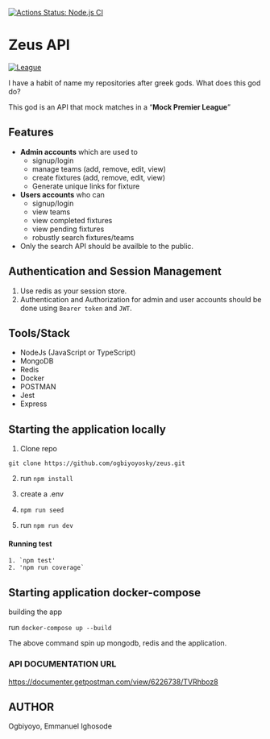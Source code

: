 [![Actions Status: Node.js CI](https://github.com/ogbiyoyosky/zeus/workflows/Node.js%20CI/badge.svg)](https://github.com/ogbiyoyosky/zeus/actions?query=workflow%3A"Node.js+CI")

# Zeus API

[![League](https://i.ibb.co/Gtv48sk/suya.jpg)](https://imgbb.com)


I have a habit of name my repositories after greek gods.
What does this god do?

This god is an API that mock matches in a “**Mock Premier League**”

## Features

- **Admin accounts** which are used to
  - signup/login
  - manage teams (add, remove, edit, view)
  - create fixtures (add, remove, edit, view)
  - Generate unique links for fixture
- **Users accounts** who can
  - signup/login
  - view teams
  - view completed fixtures
  - view pending fixtures
  - robustly search fixtures/teams
- Only the search API should be availble to the public.

## Authentication and Session Management

1. Use redis as your session store.
2. Authentication and Authorization for admin and user accounts should be done using `Bearer token` and `JWT`.

## Tools/Stack

- NodeJs (JavaScript or TypeScript)
- MongoDB
- Redis
- Docker
- POSTMAN
- Jest
- Express

## Starting the application locally

1. Clone repo

`git clone https://github.com/ogbiyoyosky/zeus.git`

2. run `npm install`

3. create a .env

4. `npm run seed`

5. run `npm run dev`

#### Running test

    1. `npm test'
    2. 'npm run coverage`

## Starting application docker-compose

building the app

run `docker-compose up --build`

The above command spin up mongodb, redis and the application.

### API DOCUMENTATION URL

https://documenter.getpostman.com/view/6226738/TVRhboz8

## AUTHOR

Ogbiyoyo, Emmanuel Ighosode
